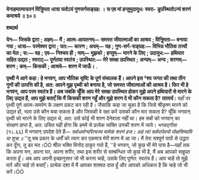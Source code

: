 **येनाहमात्मायतनं विनिॢमता** **धात्रा यतोऽयं गुणसर्गसङ्ग्रह: ।** **स एव मां हन्तुमुदायुध: स्वरा-** **डुपस्थितोऽन्यं शरणं कमाश्रये ॥ ३०॥** 

**शब्दार्थ** 

**येन—** **जिसके द्वारा** **; अहम्—** **मैं** **; आत्म-आयतनम्—** **समस्त जीवात्माओं का आश्रय** **; विनिॢमता—** **बनाया गया** **; धात्रा—** **परमेश्वर** **द्वारा** **; यत:—** **कारण** **; अयम्—** **यह** **; गुण-सर्ग-सङ्ग्रह:—** **विभिन्न भौतिक तत्त्वों का मेल** **; स:—** **वह** **; एव—** **निश्चय ही** **; माम्—** **मुझको** **; हन्तुम्—** **मारने के लिए** **; उदायुध:—** **हथियार सहित उद्यत** **; स्वराट्—** **पूर्णतया स्वतंत्र** **; उपस्थित:—** **मेरे समक्ष उपस्थित** **;** **अन्यम्—** **अन्य** **; शरणम्—** **शरण** **; कम्—** **किसकी** **; आश्रये—** **शरण में जाऊँ।** **.** 

**पृथ्वी ने आगे कहा : हे भगवन्, आप भौतिक सृष्टि के पूर्ण संचालक हैं। आपने इस ²श्य** **जगत की तथा तीन गुणों की उत्पत्ति की है, अत: आपने मुझ पृथ्वी को बनाया है, जो समस्त** **जीवात्माओं की आश्रय है। फिर भी हे भगवन्, आप परम स्वतंत्र हैं। अब जबकि चूँकि आप मेरे** **समक्ष उपस्थित होकर मुझे अपने हथियारों से मारने के लिए उद्यत हैं, आप मुझे बताएँ कि मैं** **किसकी शरण गहूँ और मुझे शरण दे भी कौन सकता है?** **तात्पर्य :** यहाँ पर पृथ्वी पूर्ण आत्म-समर्पण के लक्षण प्रकट कर रही है। जैसाकि कहा जा चुका है कि जिसे श्रीकृष्ण मारने को उद्यत हों, भला उसे कौन बचा सकता है और जिसकी वे रक्षा करें उसको कौन मार सकता है? चूँकि भगवान् पृथ्वी को मारने के लिए उद्यत थे, अत: उसे कोई भी शरण देनेवाला नहीं था। हम सबों को भगवान् का संरक्षण प्राप्त है, अत: उचित यही होगा कि हममें से प्रत्येक व्यक्ति उनकी शरण में जाये। *भगवद्गीता* (१८.६६) में भगवान् उपदेश देते हैं— *सर्वधर्मान्परित्यज्य मामेकं शरणं व्रज।* *अहं त्वां सर्वपापेवयो मोक्षयिष्यामि मा शुच:॥* ''तू सब प्रकार के धर्मों को त्याग कर एकमात्र मेरी शरण में आ जा। मैं तेरा सश्पूर्ण पापों से उद्धार कर दूँगा, तू डर मत।ÓÓ श्रील भक्ति विनोद ठाकुर गाते हैं, ''हे भगवन्, जो कुछ भी मेरे पास है—यहाँ तक कि अपना मन, अपना घर, अपना शरीर, तथा इस शरीर से सश्बन्धित जो कुछ भी है, मैं अब आपको समॢपत करता हूँ। अब आप अपनी इच्छानुसार जो भी करना चाहें, उसके लिए पूर्णत: स्वतंत्र हैं। आप चाहें तो मुझे मारें और चाहें तो बचाएँ। प्रत्येक दशा में मैं आपका शाश्वत दास हूँ और आपको अधिकार है कि चाहे जो भी करें।ÓÓ  